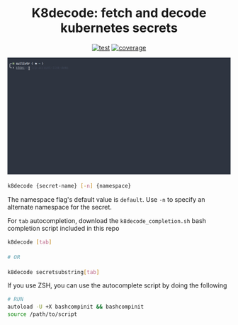 <div align="center">
  
  <h1 align="center">K8decode: fetch and decode kubernetes secrets</h1>

  [![test][test-image]][test-url]
  [![coverage][cov-image]][cov-url]
  
  [test-image]: https://github.com/sullivtr/k8decode/workflows/test/badge.svg
  [test-url]: https://github.com/sullivtr/k8decode/actions?query=workflow%3Atest
  [cov-image]: https://codecov.io/gh/sullivtr/k8decode/branch/master/graph/badge.svg?token=6HISPGX35J
  [cov-url]: https://github.com/sullivtr/k8decode/actions?query=workflow%3Atest

</div>

<img src="secretdecode.gif" width="1000"/>

```bash
k8decode {secret-name} [-n] {namespace}
```
The namespace flag's default value is `default`. Use `-n` to specify an alternate namespace for the secret. 

For `tab` autocompletion, download the `k8decode_completion.sh` bash completion script included in this repo

```bash
k8decode [tab]

# OR

k8decode secretsubstring[tab]
```

If you use ZSH, you can use the autocomplete script by doing the following

```bash
# RUN
autoload -U +X bashcompinit && bashcompinit
source /path/to/script
```
